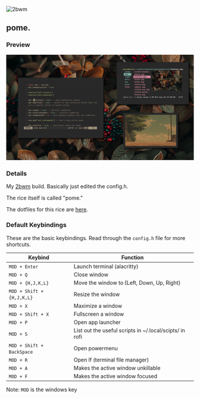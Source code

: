 ![2bwm](https://raw.github.com/venam/2bwm/master/2bWM.png)

## pome.
### Preview
<img src=.assets/pome.png />

### Details
My <a href=https://github.com/venam/2bwm>2bwm</a> build. Basically just edited the config.h.

The rice itself is called "pome."

The dotfiles for this rice are [here](https://github.com/savar95x/dotfiles).

### Default Keybindings

These are the basic keybindings. Read through the `config.h` file for more shortcuts.

|        Keybind            |                 Function                                     |
| ------------------------- | ------------------------------------------------------------ |
| `MOD + Enter`             | Launch terminal (alacritty)                                  |
| `MOD + Q`                 | Close window                                                 |
| `MOD + {H,J,K,L}`         | Move the window to {Left, Down, Up, Right}                   |
| `MOD + Shift + {H,J,K,L}` | Resize the window                                            |
| `MOD + X`                 | Maximize a window                                            |
| `MOD + Shift + X`         | Fullscreen a window                                          |
| `MOD + P`                 | Open app launcher                                            |
| `MOD + S`                 | List out the useful scripts in ~/.local/scipts/ in rofi      |
| `MOD + Shift + BackSpace` | Open powermenu                                               |
| `MOD + R`                 | Open lf (terminal file manager)                              |
| `MOD + A`                 | Makes the active window unkillable                           |
| `MOD + F`                 | Makes the active window focused                              |

Note: `MOD` is the windows key
